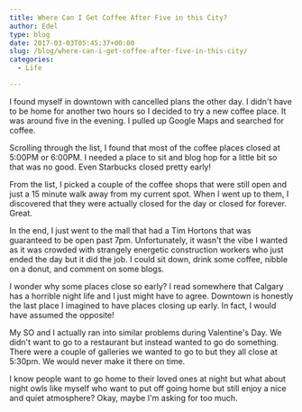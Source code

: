 ```yaml
---
title: Where Can I Get Coffee After Five in this City?
author: Edel
type: blog
date: 2017-03-03T05:45:37+00:00
slug: /blog/where-can-i-get-coffee-after-five-in-this-city/
categories:
  - Life

---
```

I found myself in downtown with cancelled plans the other day. I didn't have to be home for another two hours so I decided to try a new coffee place. It was around five in the evening. I pulled up Google Maps and searched for coffee.

Scrolling through the list, I found that most of the coffee places closed at 5:00PM or 6:00PM. I needed a place to sit and blog hop for a little bit so that was no good. Even Starbucks closed pretty early!

From the list, I picked a couple of the coffee shops that were still open and just a 15 minute walk away from my current spot. When I went up to them, I discovered that they were actually closed for the day or closed for forever. Great.

In the end, I just went to the mall that had a Tim Hortons that was guaranteed to be open past 7pm. Unfortunately, it wasn't the vibe I wanted as it was crowded with strangely energetic construction workers who just ended the day but it did the job. I could sit down, drink some coffee, nibble on a donut, and comment on some blogs.

I wonder why some places close so early? I read somewhere that Calgary has a horrible night life and I just might have to agree. Downtown is honestly the last place I imagined to have places closing up early. In fact, I would have assumed the opposite!

My SO and I actually ran into similar problems during Valentine's Day. We didn't want to go to a restaurant but instead wanted to go do something. There were a couple of galleries we wanted to go to but they all close at 5:30pm. We would never make it there on time.

I know people want to go home to their loved ones at night but what about night owls like myself who want to put off going home but still enjoy a nice and quiet atmosphere? Okay, maybe I'm asking for too much.